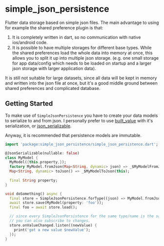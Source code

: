 # simple_json_persistence

Flutter data storage based on simple json files. The main advantage to using
for example the shared preference plugin is that:

1. It is completely written in dart, so no communication with native ios/android code.
2. It is possible to have multiple storages for different base types.
   While the shared preferences load the whole data into memory at once,
   this allows you to split it up into multiple json storage.
   (e.g. one small storage for app data/config which needs to be loaded on startup
   and a larger json storage with larger application data).

It is still not suitable for large datasets, since all data will be kept
in memory and written into the json file at once, but it's a good 
middle ground between shared preferences and complicated database.

## Getting Started

To make use of `SimpleJsonPersistence` you have to create your
data models to serialize to and from json. I personally prefer to use
[built_value](https://github.com/google/built_value.dart) with it's
serialization, or [json_serializable](https://github.com/dart-lang/json_serializable).

Anyway, it is recommended that persistence models are immutable.

```dart
import 'package:simple_json_persistence/simple_json_persistence.dart';

@JsonSerializable(nullable: false)
class MyModel {
  MyModel({this.property,});
  factory MyModel.fromJson(Map<String, dynamic> json) => _$MyModelFromJson(json);
  Map<String, dynamic> toJson() => _$MyModelToJson(this);
  
  final String property;
}

void doSomething() async {
  final store = SimpleJsonPersistence.forType((json) => MyModel.fromJson(json));
  await store.save(MyModel(property: 'foo'));
  final foo = await store.load();

  // since every SimpleJsonPersistence for the same type/name is the same instance
  // you can also subscribe to changes.
  store.onValueChanged.listen((newValue) {
    print('got a new value $newValue');
  });
}

```
